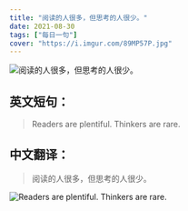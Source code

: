 ```yaml
---
title: "阅读的人很多，但思考的人很少。"
date: 2021-08-30
tags: ["每日一句"]
cover: "https://i.imgur.com/89MP57P.jpg"
---
```


![阅读的人很多，但思考的人很少。](https://i.imgur.com/5BmuNlG.jpg)

## 英文短句：
> Readers are plentiful. Thinkers are rare.

<!--more-->

## 中文翻译：
> 阅读的人很多，但思考的人很少。

![Readers are plentiful. Thinkers are rare.](https://i.imgur.com/h1EnjHF.jpg)

